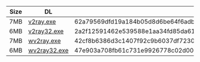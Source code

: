 |    Size   |     DL  | sha512sum |
|  ---  |  ---  |  ---  |
| 7MB | [v2ray.exe](https://cdn.jsdelivr.net/gh/googleians/v2ray-core@main/v2ray.exe) | 62a79569dfd19a184b05d8d6be64f6adb8ab4fa1f71537f42db729093eab947791dbadf8d78d1e783df22225661a572fab3cd02421d4b65d2bea16bd4836d2c7 |
| 6MB | [v2ray32.exe](https://cdn.jsdelivr.net/gh/googleians/v2ray-core@main/v2ray32.exe) | 2a2f12591462e539588e1aa34fd85da61548d9a99e6d975a17ec3b66fdeef35916828b2566e648a61f294d85d3ae9406f2f51f5b41d56c4121652df6cf2ff2e6 |
| 7MB | [wv2ray.exe](https://cdn.jsdelivr.net/gh/googleians/v2ray-core@main/wv2ray.exe) | 42cf8b6386d3c1407f92c9b6037df723088e506a2cfa438d833f3b774bc4d12b0414ef634f584737dabc7f14a912033ced6495f9b63a81f350825f32dc4dc51e |
| 6MB | [wv2ray32.exe](https://cdn.jsdelivr.net/gh/googleians/v2ray-core@main/wv2ray32.exe) | 47e903a708fb61c731e9926778c02d0086902ad94e66df7d2fd85a5e208ffccfcba5c6ce01b40c62641a26708118e807ae97e9cd3077c71de72c9a17fceefe78 |

